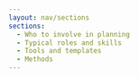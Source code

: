 ```yaml
---
layout: nav/sections
sections:
  - Who to involve in planning
  - Typical roles and skills
  - Tools and templates
  - Methods
---
```

